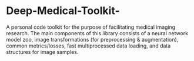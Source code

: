 # Deep-Medical-Toolkit-
A personal code toolkit for the purpose of facilitating medical imaging research. The main components of this library consists of a neural network model zoo, image transformations (for preprocessing &amp; augmentation), common metrics/losses, fast multiprocessed data loading, and data structures for image samples.
